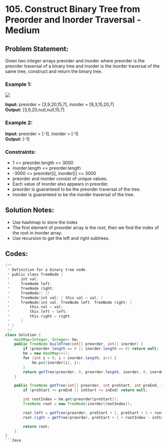 # 105. Construct Binary Tree from Preorder and Inorder Traversal - Medium

## Problem Statement:

Given two integer arrays preorder and inorder where preorder is the preorder traversal of a binary tree and inorder is the inorder traversal of the same tree, construct and return the binary tree.

 

### Example 1:  
![](https://assets.leetcode.com/uploads/2021/02/19/tree.jpg)

**Input:** preorder = [3,9,20,15,7], inorder = [9,3,15,20,7]  
**Output:** [3,9,20,null,null,15,7]  

### Example 2:  

**Input:** preorder = [-1], inorder = [-1]  
**Output:** [-1]  
 

### Constraints:  
- 1 <= preorder.length <= 3000
- inorder.length == preorder.length
- -3000 <= preorder[i], inorder[i] <= 3000
- preorder and inorder consist of unique values.
- Each value of inorder also appears in preorder.
- preorder is guaranteed to be the preorder traversal of the tree.
- inorder is guaranteed to be the inorder traversal of the tree.

## Solution Notes:  
- Use hashmap to store the index
- The first element of preorder array is the root, then we find the index of the root in inorder array. 
- Use recursion to get the left and right subtrees.

## Codes:
```Java
/**
 * Definition for a binary tree node.
 * public class TreeNode {
 *     int val;
 *     TreeNode left;
 *     TreeNode right;
 *     TreeNode() {}
 *     TreeNode(int val) { this.val = val; }
 *     TreeNode(int val, TreeNode left, TreeNode right) {
 *         this.val = val;
 *         this.left = left;
 *         this.right = right;
 *     }
 * }
 */
class Solution {
    HashMap<Integer, Integer> hm;
    public TreeNode buildTree(int[] preorder, int[] inorder) {
        if (preorder.length == 0 || inorder.length == 0) return null;
        hm = new HashMap<>();
        for (int i = 0; i < inorder.length; i++) {
            hm.put(inorder[i], i);
        }
        return getTree(preorder, 0, preorder.length, inorder, 0, inorder.length);
    }

    public TreeNode getTree(int[] preorder, int preStart, int preEnd, int[] inorder, int inStart, int inEnd){
        if (preStart >= preEnd || inStart >= inEnd) return null;

        int rootIndex = hm.get(preorder[preStart]);
        TreeNode root = new TreeNode(inorder[rootIndex]);

        root.left = getTree(preorder, preStart + 1, preStart + 1 + rootIndex - inStart, inorder, inStart, rootIndex);
        root.right = getTree(preorder, preStart + 1 + rootIndex - inStart, preEnd, inorder, rootIndex + 1, inEnd);

        return root;
    }
}
```Java